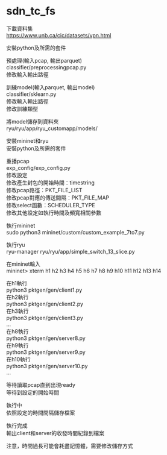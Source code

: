 # sdn_tc_fs

下載資料集  
https://www.unb.ca/cic/datasets/vpn.html  

安裝python及所需的套件  

預處理(輸入pcap, 輸出parquet)  
classifier/preprocessingpcap.py  
修改輸入輸出路徑  


訓練model(輸入parquet, 輸出model)  
classifier/sklearn.py  
修改輸入輸出路徑  
修改訓練類型  

將model儲存到資料夾  
ryu/ryu/app/ryu_customapp/models/

安裝mininet和ryu  
安裝python及所需的套件  

重播pcap  
exp_config/exp_config.py  
修改設定  
修改產生封包的開始時間：timestring  
修改pcap路徑：PKT_FILE_LIST  
修改pcap對應的傳送間隔：PKT_FILE_MAP  
修改select函數：SCHEDULER_TYPE  
修改其他設定如執行時間及頻寬相關參數  
  
執行mininet  
sudo python3 mininet/custom/custom_example_7to7.py  
  
執行ryu  
ryu-manager ryu/ryu/app/simple_switch_13_slice.py  
  
在mininet輸入  
mininet> xterm h1 h2 h3 h4 h5 h6 h7 h8 h9 h10 h11 h12 h13 h14  
  
在h1執行  
python3 pktgen/gen/client1.py  
在h2執行  
python3 pktgen/gen/client2.py  
在h3執行  
python3 pktgen/gen/client3.py  
...  
在h8執行  
python3 pktgen/gen/server8.py  
在h9執行  
python3 pktgen/gen/server9.py  
在h10執行  
python3 pktgen/gen/server10.py  
...  
  
等待讀取pcap直到出現ready  
等待到設定的開始時間  
  
執行中  
依照設定的時間間隔儲存檔案  

執行完成  
輸出client和server的收發時間紀錄到檔案  
  
注意，時間過長可能會耗盡記憶體，需要修改儲存方式  

